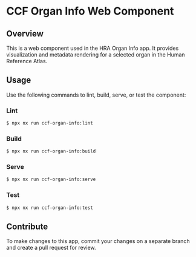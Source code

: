 # CCF Organ Info Web Component

## Overview

This is a web component used in the HRA Organ Info app. It provides visualization and metadata rendering for a selected organ in the Human Reference Atlas.

## Usage

Use the following commands to lint, build, serve, or test the component:

### Lint

```bash
$ npx nx run ccf-organ-info:lint
```

### Build

```bash
$ npx nx run ccf-organ-info:build
```

### Serve

```bash
$ npx nx run ccf-organ-info:serve
```

### Test

```bash
$ npx nx run ccf-organ-info:test
```

## Contribute

To make changes to this app, commit your changes on a separate branch and create a pull request for review.
